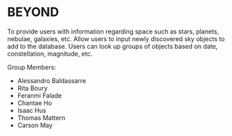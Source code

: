 # BEYOND

To provide users with information regarding space such as stars, planets, nebulae, galaxies, etc. Allow users to input newly discovered sky objects to add to the database. Users can look up groups of objects based on date, constellation, magnitude, etc.

Group Members:
- Alessandro Baldassarre
- Rita Boury
- Feranmi Falade
- Chantae Ho
- Isaac Hus
- Thomas Mattern 
- Carson May
